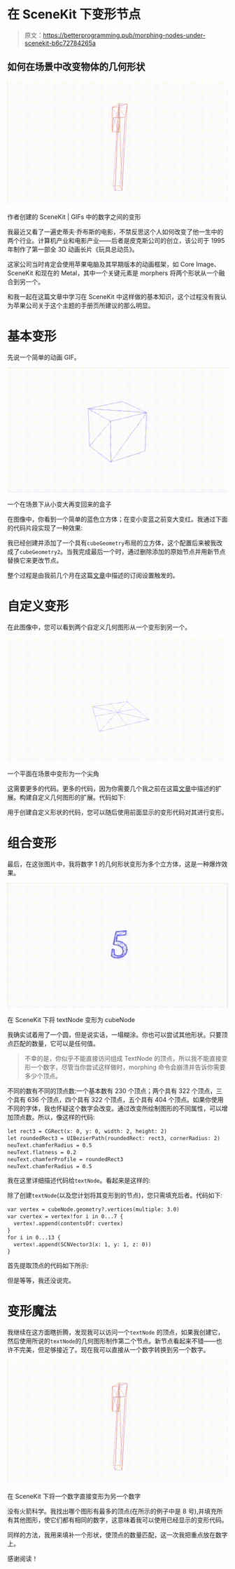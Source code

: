 # 在 SceneKit 下变形节点

> 原文：<https://betterprogramming.pub/morphing-nodes-under-scenekit-b6c72784265a>

## 如何在场景中改变物体的几何形状

![](img/f549594934eddaa65f4605306df5bc67.png)

作者创建的 SceneKit | GIFs 中的数字之间的变形

我最近又看了一遍史蒂夫·乔布斯的电影，不禁反思这个人如何改变了他一生中的两个行业。计算机产业和电影产业——后者是皮克斯公司的创立，该公司于 1995 年制作了第一部全 3D 动画长片《玩具总动员》。

这家公司当时肯定会使用苹果电脑及其早期版本的动画框架，如 Core Image、SceneKit 和现在的 Metal，其中一个关键元素是 morphers 将两个形状从一个融合到另一个。

和我一起在这篇文章中学习在 SceneKit 中这样做的基本知识，这个过程没有我认为苹果公司关于这个主题的手册页所建议的那么明显。

# 基本变形

先说一个简单的动画 GIF。

![](img/2896b592dcd8a6fe6363b9b27985d453.png)

一个在场景下从小变大再变回来的盒子

在图像中，你看到一个简单的蓝色立方体；在变小变蓝之前变大变红。我通过下面的代码片段实现了一种效果:

我已经创建并添加了一个具有`cubeGeometry`布局的立方体，这个配置后来被我改成了`cubeGeometry2`。当我完成最后一个时，通过删除添加的原始节点并用新节点替换它来更改节点。

整个过程是由我前几个月在这篇[文章](/16-useful-extensions-for-swiftui-88aae6ff8909)中描述的订阅设置触发的。

# 自定义变形

在此图像中，您可以看到两个自定义几何图形从一个变形到另一个。

![](img/4c2e1e0a6abfd94ae57ed4850347be72.png)

一个平面在场景中变形为一个尖角

这需要更多的代码。更多的代码，因为你需要几个我之前在这篇[文章](/custom-geometry-in-scenekit-under-swiftui-35a95520e6d9)中描述的扩展。构建自定义几何图形的扩展。代码如下:

用于创建自定义形状的代码，您可以随后使用前面显示的变形代码对其进行变形。

# 组合变形

最后，在这张图片中，我将数字 1 的几何形状变形为多个立方体，这是一种爆炸效果。

![](img/82b3da1e6a38b500a0482d6b297af67b.png)

在 SceneKit 下将 textNode 变形为 cubeNode

我确实试着用了一个圆，但是说实话，一塌糊涂。你也可以尝试其他形状。只要顶点匹配的数量，它可以是任何值。

> 不幸的是，你似乎不能直接访问组成 TextNode 的顶点，所以我不能直接变形一个数字，尽管当你尝试这样做时，morphing 命令会崩溃并告诉你需要多少个顶点。

不同的数有不同的顶点数:一个基本数有 230 个顶点；两个具有 322 个顶点，三个具有 636 个顶点，四个具有 322 个顶点，五个具有 404 个顶点。如果你使用不同的字体，我也怀疑这个数字会改变。通过改变所绘制图形的不同属性，可以增加顶点数。所以，像这样的代码:

```
let rect3 = CGRect(x: 0, y: 0, width: 2, height: 2)
let roundedRect3 = UIBezierPath(roundedRect: rect3, cornerRadius: 2)
neuText.chamferRadius = 0.5
neuText.flatness = 0.2
neuText.chamferProfile = roundedRect3
neuText.chamferRadius = 0.5
```

我在这里详细描述代码给`textNode`。看起来是这样的:

除了创建`textNode`(以及您计划将其变形到的节点)，您只需填充后者。代码如下:

```
var vertex = cubeNode.geometry?.vertices(multiple: 3.0)
var cvertex = vertex!for i in 0...7 {
  vertex!.append(contentsOf: cvertex)
}
for i in 0...13 {
  vertex!.append(SCNVector3(x: 1, y: 1, z: 0))
}
```

首先提取顶点的代码如下所示:

但是等等，我还没说完。

# 变形魔法

我继续在这方面瞎折腾，发现我可以访问一个`textNode` 的顶点，如果我创建它，然后使用所说的`textNode`的几何图形制作第二个节点。新节点看起来不错——也许不完美，但足够接近了。现在我可以直接从一个数字转换到另一个数字。

![](img/f549594934eddaa65f4605306df5bc67.png)

在 SceneKit 下将一个数字直接变形为另一个数字

没有火箭科学。我找出哪个图形有最多的顶点(在所示的例子中是 8 号),并填充所有其他图形，使它们都有相同的数字，这意味着我可以使用已经显示的变形代码。

同样的方法，我用来填补一个形状，使顶点的数量匹配，这一次我把重点放在数字上。

感谢阅读！